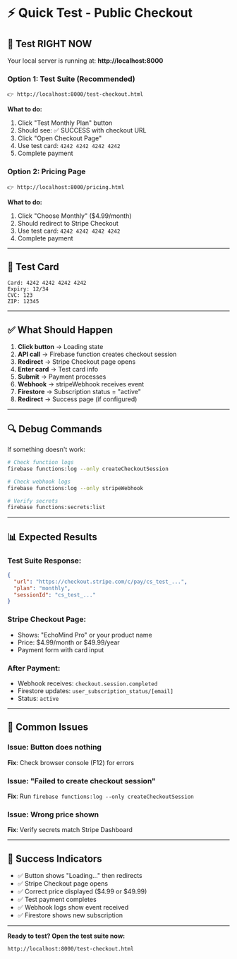 # ⚡ Quick Test - Public Checkout

## 🎯 Test RIGHT NOW

Your local server is running at: **http://localhost:8000**

### Option 1: Test Suite (Recommended)
```
👉 http://localhost:8000/test-checkout.html
```

**What to do:**
1. Click "Test Monthly Plan" button
2. Should see: ✅ SUCCESS with checkout URL
3. Click "Open Checkout Page"
4. Use test card: `4242 4242 4242 4242`
5. Complete payment

### Option 2: Pricing Page
```
👉 http://localhost:8000/pricing.html
```

**What to do:**
1. Click "Choose Monthly" ($4.99/month)
2. Should redirect to Stripe Checkout
3. Use test card: `4242 4242 4242 4242`
4. Complete payment

---

## 🧪 Test Card

```
Card: 4242 4242 4242 4242
Expiry: 12/34
CVC: 123
ZIP: 12345
```

---

## ✅ What Should Happen

1. **Click button** → Loading state
2. **API call** → Firebase function creates checkout session
3. **Redirect** → Stripe Checkout page opens
4. **Enter card** → Test card info
5. **Submit** → Payment processes
6. **Webhook** → stripeWebhook receives event
7. **Firestore** → Subscription status = "active"
8. **Redirect** → Success page (if configured)

---

## 🔍 Debug Commands

If something doesn't work:

```bash
# Check function logs
firebase functions:log --only createCheckoutSession

# Check webhook logs
firebase functions:log --only stripeWebhook

# Verify secrets
firebase functions:secrets:list
```

---

## 📊 Expected Results

### Test Suite Response:
```json
{
  "url": "https://checkout.stripe.com/c/pay/cs_test_...",
  "plan": "monthly",
  "sessionId": "cs_test_..."
}
```

### Stripe Checkout Page:
- Shows: "EchoMind Pro" or your product name
- Price: $4.99/month or $49.99/year
- Payment form with card input

### After Payment:
- Webhook receives: `checkout.session.completed`
- Firestore updates: `user_subscription_status/[email]`
- Status: `active`

---

## 🚨 Common Issues

### Issue: Button does nothing
**Fix**: Check browser console (F12) for errors

### Issue: "Failed to create checkout session"
**Fix**: Run `firebase functions:log --only createCheckoutSession`

### Issue: Wrong price shown
**Fix**: Verify secrets match Stripe Dashboard

---

## 🎉 Success Indicators

- ✅ Button shows "Loading..." then redirects
- ✅ Stripe Checkout page opens
- ✅ Correct price displayed ($4.99 or $49.99)
- ✅ Test payment completes
- ✅ Webhook logs show event received
- ✅ Firestore shows new subscription

---

**Ready to test? Open the test suite now:**
```
http://localhost:8000/test-checkout.html
```

